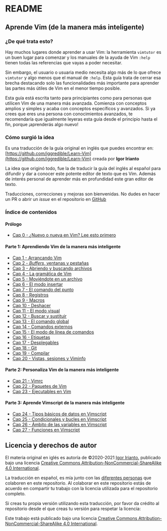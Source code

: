 # README

## Aprende Vim \(de la manera más inteligente\)

### ¿De qué trata esto?

Hay muchos lugares donde aprender a usar Vim: la herramienta `vimtutor` es un buen lugar para comenzar y los manuales de la ayuda de Vim `:help` tienen todas las referencias que vayas a poder necesitar.

Sin embargo, el usuario o usuaria medio necesita algo más de lo que ofrece `vimtutor` y algo menos que el manual de `:help`. Esta guía trata de cerrar esa brecha destacando solo las funcionalidades más importante para aprender las partes más útiles de Vim en el menor tiempo posible.

Esta guía está escrita tanto para principiantes como para personas que utilicen Vim de una manera más avanzada. Comienza con conceptos amplios y simples y acaba con conceptos específicos y avanzados. Si ya crees que eres una persona con conocimientos avanzados, te recomendaría que igualmente leyeras esta guía desde el principio hasta el fin, porque ¡aprenderás algo nuevo!

### Cómo surgió la idea

Es una traducción de la guía original en inglés que puedes encontrar en: [https://github.com/iggredible/Learn-Vim](https://github.com/iggredible/Learn-Vim) creada por **Igor Irianto**

La idea que originó todo, fue la de traducir la guía del inglés al español para difundir y dar a conocer este potente editor de texto que es Vim. Además de interés personal de aprender más en profundidad este gran editor de texto.

Traducciones, correcciones y mejoras son bienvenidas. No dudes en hacer un PR o abrir un _issue_ en el repositorio en [GitHub](https://github.com/victorhck/Aprende-Vim/)

### Índice de contenidos

#### Prólogo

* [Cap 0     - ¿Nuevo o nueva en Vim? Lee esto primero](cap00_reciente_en_vim_lee_esto_primero.md)

#### Parte 1: Aprendiendo Vim de la manera más inteligente

* [Cap 1  - Arrancando Vim](cap01_empezando_en_vim.md)
* [Cap 2  - _Buffers_, ventanas y pestañas](cap02_buffers_ventanas_pestanas.md)
* [Cap 3  - Abriendo y buscando archivos](cap03_abriendo_y_buscando_archivos.md)
* [Cap 4  - La gramática de Vim](cap04_gramatica_vim.md)
* [Cap 5  - Moviéndote en un archivo](cap05_moviendote_en_un_archivo.md)
* [Cap 6  - El modo insertar](cap06_modo_insertar.md)
* [Cap 7  - El comando del punto](cap07_el_comando_del_punto.md)
* [Cap 8  - Registros](cap08_registros.md)
* [Cap 9  - Macros](cap09_macros.md)
* [Cap 10 - Deshacer](cap10_deshacer.md)
* [Cap 11 - El modo visual](cap11_modo_visual.md)
* [Cap 12 - Buscar y sustituir](cap12_buscar_y_sustituir.md)
* [Cap 13 - El comando global](cap13_el_comando_global.md)
* [Cap 14 - Comandos externos](cap14_comandos_externos.md)
* [Cap 15 - El modo de línea de comandos](cap15_modo_linea_comandos.md)
* [Cap 16 - Etiquetas](cap16_etiquetas.md)
* [Cap 17 - Desplegables](cap17_plegado.md)
* [Cap 18 - Git](https://github.com/victorhck/Aprende-Vim/tree/ff7b31d66822f1cf7f945c101048dfa1b862d42a/cap18_git.md)
* [Cap 19 - Compilar](cap19_compilar.md)
* [Cap 20 - Vistas, sesiones y Viminfo](cap20_vistas_sesiones_viminfo.md)

#### Parte 2: Personaliza Vim de la manera más inteligente

* [Cap 21 - Vimrc](cap21_vimrc.md)
* [Cap 22 - Paquetes de Vim](cap22_paquetes_vim.md)
* [Cap 23 - Ejecutables en Vim](cap23_ejecutables_vim.md)

#### Parte 3: Aprende Vimscript de la manera más inteligente

* [Cap 24 - Tipos básicos de datos en Vimscript](https://github.com/victorhck/Aprende-Vim/tree/ff7b31d66822f1cf7f945c101048dfa1b862d42a/cap24_tipos_basicos_datos_en_vim.md)
* [Cap 25 - Condicionales y bucles en Vimscript](https://github.com/victorhck/Aprende-Vim/tree/ff7b31d66822f1cf7f945c101048dfa1b862d42a/cap25_condicionales_y_bucles_vim.md)
* [Cap 26 - Ámbito de las variables en Vimscript](cap26_ambito_variables_vimscript.md)
* [Cap 27 - Funciones en Vimscript](cap27_funciones_vimscript.md)

## Licencia y derechos de autor

El materia original en iglés es autoría de ©2020-2021 [Igor Irianto.](https://github.com/iggredible/Learn-Vim) publicado bajo una licencia [Creative Commons Attribution-NonCommercial-ShareAlike 4.0 International](http://creativecommons.org/licenses/by-nc-sa/4.0/).

La traducción en español, es mía junto con las [diferentes personas](https://github.com/victorhck/learn-Vim-es/graphs/contributors) que colaboren en este repositorio. Al colaborar en este repositorio estás de acuerdo en compartir tu trabajo con la licencia utilizada para el repositorio completo.

Si creas tu propia versión utilizando esta traducción, por favor da crédito al repositorio desde el que creas tu versión para respetar la licencia:

Este trabajo está publicado bajo una licencia [Creative Commons Attribution-NonCommercial-ShareAlike 4.0 International](http://creativecommons.org/licenses/by-nc-sa/4.0/).

